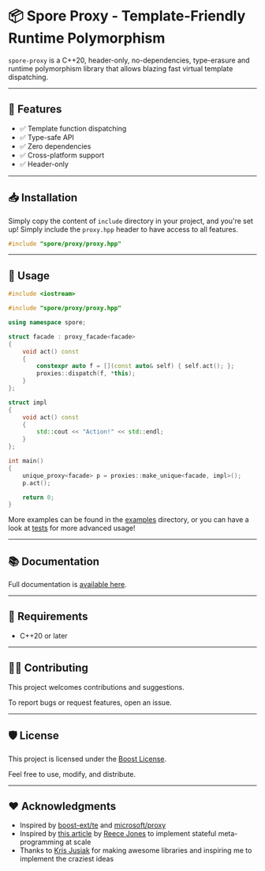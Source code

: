 # 📦 Spore Proxy - Template-Friendly Runtime Polymorphism

`spore-proxy` is a C++20, header-only, no-dependencies, type-erasure and runtime polymorphism library that allows
blazing fast
virtual template dispatching.

---

## 🚀 Features

- ✅ Template function dispatching
- ✅ Type-safe API
- ✅ Zero dependencies
- ✅ Cross-platform support
- ✅ Header-only

---

## 📥 Installation

Simply copy the content of `include` directory in your project, and you're set up! Simply include the `proxy.hpp` header
to have access to all features.

```cpp
#include "spore/proxy/proxy.hpp"
```

---

## 🧪 Usage

```cpp
#include <iostream>

#include "spore/proxy/proxy.hpp"

using namespace spore;

struct facade : proxy_facade<facade>
{
    void act() const
    {
        constexpr auto f = [](const auto& self) { self.act(); };
        proxies::dispatch(f, *this);
    }
};

struct impl
{
    void act() const
    {
        std::cout << "Action!" << std::endl;
    }
};

int main()
{
    unique_proxy<facade> p = proxies::make_unique<facade, impl>();
    p.act();

    return 0;
}
```

More examples can be found in the [examples](examples) directory, or you can have a look
at [tests](tests/src/t_proxy.cpp) for more advanced usage!

---

## 📚 Documentation

Full documentation is [available here](docs/AdvancedUsage.md).

---

## 🧰 Requirements

- C++20 or later

---

## 🧑‍💻 Contributing

This project welcomes contributions and suggestions.

To report bugs or request features, open an issue.

---

## 🛡️ License

This project is licensed under the [Boost License](LICENSE).

Feel free to use, modify, and distribute.

---

## ❤️ Acknowledgments

- Inspired by [boost-ext/te](https://github.com/boost-ext/te) and [microsoft/proxy](https://github.com/microsoft/proxy)
- Inspired by [this article](https://mc-deltat.github.io/articles/stateful-metaprogramming-cpp20)
  by [Reece Jones](https://github.com/ReeceJones) to implement stateful meta-programming at scale
- Thanks to [Kris Jusiak](https://github.com/kris-jusiak) for making awesome libraries and inspiring me to implement
  the craziest ideas